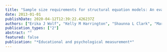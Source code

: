 ```yaml
---
title: "Sample size requirements for structural equation models: An evaluation of power, bias, and solution propriety"
date: 2013-01-01
publishDate: 2020-04-12T12:39:22.426237Z
authors: ["Erika J Wolf", "Kelly M Harrington", "Shaunna L Clark", "Mark W Miller"]
publication_types: ["2"]
abstract: ""
featured: false
publication: "*Educational and psychological measurement*"
---
```


